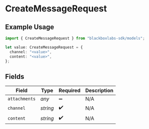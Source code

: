 # CreateMessageRequest

## Example Usage

```typescript
import { CreateMessageRequest } from "blackboxlabs-sdk/models";

let value: CreateMessageRequest = {
  channel: "<value>",
  content: "<value>",
};
```

## Fields

| Field              | Type               | Required           | Description        |
| ------------------ | ------------------ | ------------------ | ------------------ |
| `attachments`      | *any*              | :heavy_minus_sign: | N/A                |
| `channel`          | *string*           | :heavy_check_mark: | N/A                |
| `content`          | *string*           | :heavy_check_mark: | N/A                |